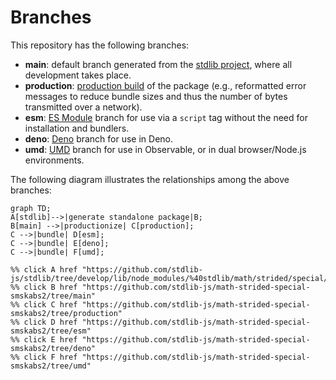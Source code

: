 <!--

@license Apache-2.0

Copyright (c) 2022 The Stdlib Authors.

Licensed under the Apache License, Version 2.0 (the "License");
you may not use this file except in compliance with the License.
You may obtain a copy of the License at

    http://www.apache.org/licenses/LICENSE-2.0

Unless required by applicable law or agreed to in writing, software
distributed under the License is distributed on an "AS IS" BASIS,
WITHOUT WARRANTIES OR CONDITIONS OF ANY KIND, either express or implied.
See the License for the specific language governing permissions and
limitations under the License.

-->

# Branches

This repository has the following branches:

-   **main**: default branch generated from the [stdlib project][stdlib-url], where all development takes place.
-   **production**: [production build][production-url] of the package (e.g., reformatted error messages to reduce bundle sizes and thus the number of bytes transmitted over a network).
-   **esm**: [ES Module][esm-url] branch for use via a `script` tag without the need for installation and bundlers.
-   **deno**: [Deno][deno-url] branch for use in Deno.
-   **umd**: [UMD][umd-url] branch for use in Observable, or in dual browser/Node.js environments.

The following diagram illustrates the relationships among the above branches:

```mermaid
graph TD;
A[stdlib]-->|generate standalone package|B;
B[main] -->|productionize| C[production];
C -->|bundle| D[esm];
C -->|bundle| E[deno];
C -->|bundle| F[umd];

%% click A href "https://github.com/stdlib-js/stdlib/tree/develop/lib/node_modules/%40stdlib/math/strided/special/smskabs2"
%% click B href "https://github.com/stdlib-js/math-strided-special-smskabs2/tree/main"
%% click C href "https://github.com/stdlib-js/math-strided-special-smskabs2/tree/production"
%% click D href "https://github.com/stdlib-js/math-strided-special-smskabs2/tree/esm"
%% click E href "https://github.com/stdlib-js/math-strided-special-smskabs2/tree/deno"
%% click F href "https://github.com/stdlib-js/math-strided-special-smskabs2/tree/umd"
```

[stdlib-url]: https://github.com/stdlib-js/stdlib/tree/develop/lib/node_modules/%40stdlib/math/strided/special/smskabs2
[production-url]: https://github.com/stdlib-js/math-strided-special-smskabs2/tree/production
[deno-url]: https://github.com/stdlib-js/math-strided-special-smskabs2/tree/deno
[umd-url]: https://github.com/stdlib-js/math-strided-special-smskabs2/tree/umd
[esm-url]: https://github.com/stdlib-js/math-strided-special-smskabs2/tree/esm